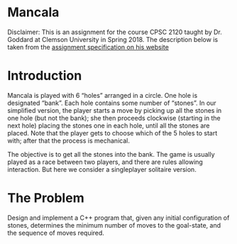 # Mancala
Disclaimer: This is an assignment for the course CPSC 2120 taught by Dr. Goddard at Clemson University in Spring 2018.  The description below is taken from the [assignment specification on his website](https://people.cs.clemson.edu/~goddard/handouts/cpsc2120/ASG/asg3.pdf)

# Introduction
Mancala is played with 6 “holes” arranged in a circle. One hole is designated “bank”. Each
hole contains some number of “stones”. In our simplified version, the player starts a move by
picking up all the stones in one hole (but not the bank); she then proceeds clockwise (starting
in the next hole) placing the stones one in each hole, until all the stones are placed. Note
that the player gets to choose which of the 5 holes to start with; after that the process is
mechanical.

The objective is to get all the stones into the bank. The game is usually played as a race
between two players, and there are rules allowing interaction. But here we consider a singleplayer solitaire version.

# The Problem
Design and implement a C++ program that, given any initial configuration of
stones, determines the minimum number of moves to the goal-state, and the sequence of moves required.
